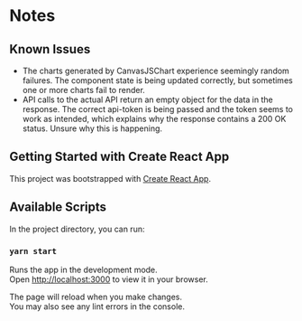 # Notes
## Known Issues

* The charts generated by CanvasJSChart experience seemingly random failures. The component state is being updated correctly, but sometimes one or more charts fail to render.
* API calls to the actual API return an empty object for the data in the response. The correct api-token is being passed and the token seems to work as intended, which explains why the response contains a 200 OK status. Unsure why this is happening.

## Getting Started with Create React App

This project was bootstrapped with [Create React App](https://github.com/facebook/create-react-app).

## Available Scripts

In the project directory, you can run:

### `yarn start`

Runs the app in the development mode.\
Open [http://localhost:3000](http://localhost:3000) to view it in your browser.

The page will reload when you make changes.\
You may also see any lint errors in the console.

